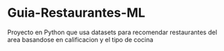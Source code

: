 # Guia-Restaurantes-ML
Proyecto en Python que usa datasets para recomendar restaurantes del area basandose en calificacion y el tipo de cocina
